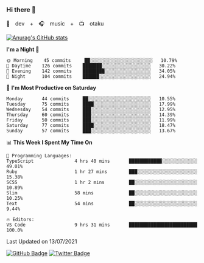 ### Hi there 👋

🚀　dev　+　🎧　music　+　📺　otaku


[![Anurag's GitHub stats](https://github-readme-stats.vercel.app/api?username=koheitasaka&count_private=true&show_icons=true&theme=monokai)](https://github.com/koheitasaka/github-readme-stats)

<!--START_SECTION:waka-->
**I'm a Night 🦉** 

```text
🌞 Morning    45 commits     ██░░░░░░░░░░░░░░░░░░░░░░░   10.79% 
🌆 Daytime    126 commits    ███████░░░░░░░░░░░░░░░░░░   30.22% 
🌃 Evening    142 commits    ████████░░░░░░░░░░░░░░░░░   34.05% 
🌙 Night      104 commits    ██████░░░░░░░░░░░░░░░░░░░   24.94%

```
📅 **I'm Most Productive on Saturday** 

```text
Monday       44 commits     ██░░░░░░░░░░░░░░░░░░░░░░░   10.55% 
Tuesday      75 commits     ████░░░░░░░░░░░░░░░░░░░░░   17.99% 
Wednesday    54 commits     ███░░░░░░░░░░░░░░░░░░░░░░   12.95% 
Thursday     60 commits     ███░░░░░░░░░░░░░░░░░░░░░░   14.39% 
Friday       50 commits     ███░░░░░░░░░░░░░░░░░░░░░░   11.99% 
Saturday     77 commits     ████░░░░░░░░░░░░░░░░░░░░░   18.47% 
Sunday       57 commits     ███░░░░░░░░░░░░░░░░░░░░░░   13.67%

```


📊 **This Week I Spent My Time On** 

```text
💬 Programming Languages: 
TypeScript               4 hrs 40 mins       ████████████░░░░░░░░░░░░░   49.01% 
Ruby                     1 hr 27 mins        ███░░░░░░░░░░░░░░░░░░░░░░   15.38% 
SCSS                     1 hr 2 mins         ██░░░░░░░░░░░░░░░░░░░░░░░   10.89% 
Slim                     58 mins             ██░░░░░░░░░░░░░░░░░░░░░░░   10.25% 
Text                     54 mins             ██░░░░░░░░░░░░░░░░░░░░░░░   9.44%

🔥 Editors: 
VS Code                  9 hrs 31 mins       █████████████████████████   100.0%

```


 Last Updated on 13/07/2021
<!--END_SECTION:waka-->

[![GitHub Badge](https://img.shields.io/badge/GitHub-100000?style=for-the-badge&logo=github&logoColor=white)](https://github.com/koheitasaka)
[![Twitter Badge](https://img.shields.io/badge/Twitter-1DA1F2?style=for-the-badge&logo=twitter&logoColor=white)](https://twitter.com/sleep_asleep_)

